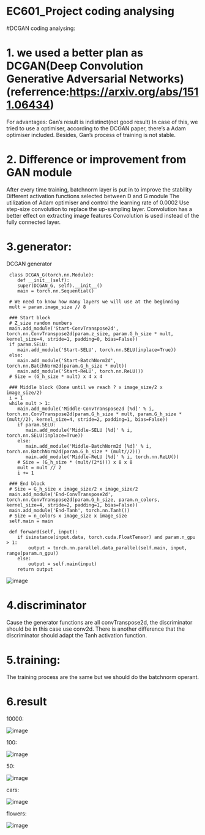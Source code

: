 # EC601_Project coding analysing
#DCGAN coding analysing:

# 1. we used a better plan as DCGAN(Deep Convolution Generative Adversarial Networks)    (referrence:https://arxiv.org/abs/1511.06434)

For advantages: 
Gan’s result is indistinct(not good result)
In case of this, we tried to use a optimiser, according to the DCGAN paper, there’s a Adam optimiser included.
Besides, Gan’s process of training is not stable.

# 2. Difference or improvement from GAN module

After every time training,  batchnorm layer is put in to improve the stability
Different activation functions selected between D and G module
The utilization of Adam optimiser and control the learning rate of 0.0002
Use step-size convolution to replace the up-sampling layer. Convolution has a better effect on extracting image features
Convolution is used instead of the fully connected layer.

# 3.generator:
DCGAN generator

     class DCGAN_G(torch.nn.Module):
        def __init__(self):
        super(DCGAN_G, self).__init__()
        main = torch.nn.Sequential()

     # We need to know how many layers we will use at the beginning
     mult = param.image_size // 8

     ### Start block
     # Z_size random numbers
     main.add_module('Start-ConvTranspose2d', torch.nn.ConvTranspose2d(param.z_size, param.G_h_size * mult, kernel_size=4, stride=1, padding=0, bias=False))
     if param.SELU:
        main.add_module('Start-SELU', torch.nn.SELU(inplace=True))
     else:
        main.add_module('Start-BatchNorm2d', torch.nn.BatchNorm2d(param.G_h_size * mult))
        main.add_module('Start-ReLU', torch.nn.ReLU())
     # Size = (G_h_size * mult) x 4 x 4

     ### Middle block (Done until we reach ? x image_size/2 x image_size/2)
     i = 1
     while mult > 1:
        main.add_module('Middle-ConvTranspose2d [%d]' % i, torch.nn.ConvTranspose2d(param.G_h_size * mult, param.G_h_size * (mult//2), kernel_size=4, stride=2, padding=1, bias=False))
        if param.SELU:
           main.add_module('Middle-SELU [%d]' % i, torch.nn.SELU(inplace=True))
        else:
           main.add_module('Middle-BatchNorm2d [%d]' % i, torch.nn.BatchNorm2d(param.G_h_size * (mult//2)))
           main.add_module('Middle-ReLU [%d]' % i, torch.nn.ReLU())
        # Size = (G_h_size * (mult/(2*i))) x 8 x 8
        mult = mult // 2
        i += 1

     ### End block
     # Size = G_h_size x image_size/2 x image_size/2
     main.add_module('End-ConvTranspose2d', torch.nn.ConvTranspose2d(param.G_h_size, param.n_colors, kernel_size=4, stride=2, padding=1, bias=False))
     main.add_module('End-Tanh', torch.nn.Tanh())
     # Size = n_colors x image_size x image_size
     self.main = main

     def forward(self, input):
        if isinstance(input.data, torch.cuda.FloatTensor) and param.n_gpu > 1:
            output = torch.nn.parallel.data_parallel(self.main, input, range(param.n_gpu))
        else:
            output = self.main(input)
        return output
     
![image](https://github.com/zhanghaocheng47/EC601_Project/blob/main/images/dcgan.png)


# 4.discriminator
Cause the generator functions are all convTranspose2d, the discriminator should be in this case use conv2d.
There is another difference that the discriminator should adapt the Tanh activation function.

# 5.training:
The training process are the same but we should do the batchnorm operant.

# 6.result
10000:

![image](https://github.com/zhanghaocheng47/EC601_Project/blob/main/images/control_group.jpg)

100:

![image](https://github.com/zhanghaocheng47/EC601_Project/blob/main/images/100pics.png)

50:

![image](https://github.com/zhanghaocheng47/EC601_Project/blob/main/images/50pics.png)

cars:

![image](https://github.com/zhanghaocheng47/EC601_Project/blob/main/images/cars.png)

flowers:

![image](https://github.com/zhanghaocheng47/EC601_Project/blob/main/images/flowers.png)
